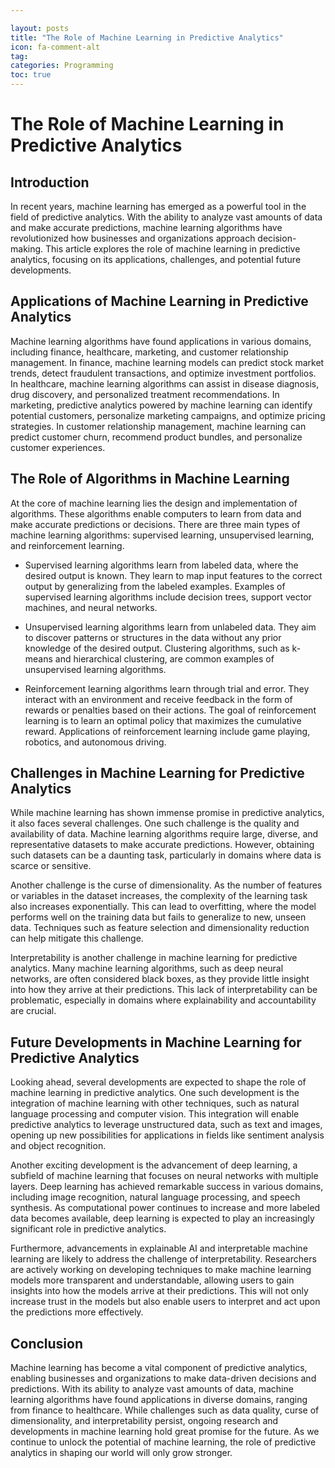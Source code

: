 ```yaml
---

layout: posts
title: "The Role of Machine Learning in Predictive Analytics"
icon: fa-comment-alt
tag:      
categories: Programming
toc: true
---
```




# The Role of Machine Learning in Predictive Analytics

## Introduction

In recent years, machine learning has emerged as a powerful tool in the field of predictive analytics. With the ability to analyze vast amounts of data and make accurate predictions, machine learning algorithms have revolutionized how businesses and organizations approach decision-making. This article explores the role of machine learning in predictive analytics, focusing on its applications, challenges, and potential future developments.

## Applications of Machine Learning in Predictive Analytics

Machine learning algorithms have found applications in various domains, including finance, healthcare, marketing, and customer relationship management. In finance, machine learning models can predict stock market trends, detect fraudulent transactions, and optimize investment portfolios. In healthcare, machine learning algorithms can assist in disease diagnosis, drug discovery, and personalized treatment recommendations. In marketing, predictive analytics powered by machine learning can identify potential customers, personalize marketing campaigns, and optimize pricing strategies. In customer relationship management, machine learning can predict customer churn, recommend product bundles, and personalize customer experiences.

## The Role of Algorithms in Machine Learning

At the core of machine learning lies the design and implementation of algorithms. These algorithms enable computers to learn from data and make accurate predictions or decisions. There are three main types of machine learning algorithms: supervised learning, unsupervised learning, and reinforcement learning.

- Supervised learning algorithms learn from labeled data, where the desired output is known. They learn to map input features to the correct output by generalizing from the labeled examples. Examples of supervised learning algorithms include decision trees, support vector machines, and neural networks.

- Unsupervised learning algorithms learn from unlabeled data. They aim to discover patterns or structures in the data without any prior knowledge of the desired output. Clustering algorithms, such as k-means and hierarchical clustering, are common examples of unsupervised learning algorithms.

- Reinforcement learning algorithms learn through trial and error. They interact with an environment and receive feedback in the form of rewards or penalties based on their actions. The goal of reinforcement learning is to learn an optimal policy that maximizes the cumulative reward. Applications of reinforcement learning include game playing, robotics, and autonomous driving.

## Challenges in Machine Learning for Predictive Analytics

While machine learning has shown immense promise in predictive analytics, it also faces several challenges. One such challenge is the quality and availability of data. Machine learning algorithms require large, diverse, and representative datasets to make accurate predictions. However, obtaining such datasets can be a daunting task, particularly in domains where data is scarce or sensitive.

Another challenge is the curse of dimensionality. As the number of features or variables in the dataset increases, the complexity of the learning task also increases exponentially. This can lead to overfitting, where the model performs well on the training data but fails to generalize to new, unseen data. Techniques such as feature selection and dimensionality reduction can help mitigate this challenge.

Interpretability is another challenge in machine learning for predictive analytics. Many machine learning algorithms, such as deep neural networks, are often considered black boxes, as they provide little insight into how they arrive at their predictions. This lack of interpretability can be problematic, especially in domains where explainability and accountability are crucial.

## Future Developments in Machine Learning for Predictive Analytics

Looking ahead, several developments are expected to shape the role of machine learning in predictive analytics. One such development is the integration of machine learning with other techniques, such as natural language processing and computer vision. This integration will enable predictive analytics to leverage unstructured data, such as text and images, opening up new possibilities for applications in fields like sentiment analysis and object recognition.

Another exciting development is the advancement of deep learning, a subfield of machine learning that focuses on neural networks with multiple layers. Deep learning has achieved remarkable success in various domains, including image recognition, natural language processing, and speech synthesis. As computational power continues to increase and more labeled data becomes available, deep learning is expected to play an increasingly significant role in predictive analytics.

Furthermore, advancements in explainable AI and interpretable machine learning are likely to address the challenge of interpretability. Researchers are actively working on developing techniques to make machine learning models more transparent and understandable, allowing users to gain insights into how the models arrive at their predictions. This will not only increase trust in the models but also enable users to interpret and act upon the predictions more effectively.

## Conclusion

Machine learning has become a vital component of predictive analytics, enabling businesses and organizations to make data-driven decisions and predictions. With its ability to analyze vast amounts of data, machine learning algorithms have found applications in diverse domains, ranging from finance to healthcare. While challenges such as data quality, curse of dimensionality, and interpretability persist, ongoing research and developments in machine learning hold great promise for the future. As we continue to unlock the potential of machine learning, the role of predictive analytics in shaping our world will only grow stronger.